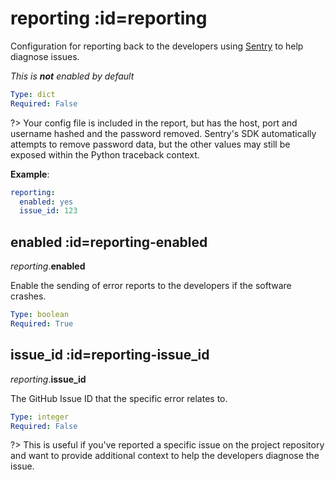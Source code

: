 # reporting :id=reporting

Configuration for reporting back to the developers using
[Sentry](https://sentry.io/welcome/) to help diagnose issues.

*This is **not** enabled by default*


```yaml
Type: dict
Required: False
```

?> Your config file is included in the report, but has the host, port and username
hashed and the password removed. Sentry's SDK automatically attempts to remove
password data, but the other values may still be exposed within the Python traceback
context.


**Example**:

```yaml
reporting:
  enabled: yes
  issue_id: 123
```

## enabled :id=reporting-enabled

*reporting*.**enabled**

Enable the sending of error reports to the developers if the software crashes.


```yaml
Type: boolean
Required: True
```

## issue_id :id=reporting-issue_id

*reporting*.**issue_id**

The GitHub Issue ID that the specific error relates to.

```yaml
Type: integer
Required: False
```

?> This is useful if you've reported a specific issue on the project repository and
want to provide additional context to help the developers diagnose the issue.


